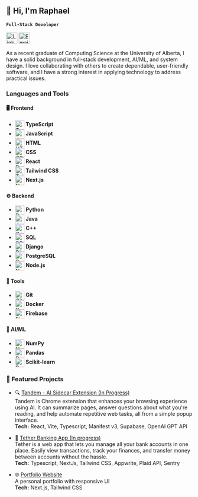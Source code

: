 ## 👋 Hi, I'm Raphael 
**`Full-Stack Developer`**

[<img src="https://cdn.jsdelivr.net/gh/devicons/devicon/icons/linkedin/linkedin-original.svg" alt="LinkedIn" width="30"/>](https://www.linkedin.com/in/raphael-miguel-gutierrez/)
[<img src="https://upload.wikimedia.org/wikipedia/commons/4/4e/Mail_%28iOS%29.svg" alt="Email" width="30"/>](mailto:rmbgutierrez1@gmail.com)


As a recent graduate of Computing Science at the University of Alberta, I have a solid background in full-stack development, AI/ML, and system design. I love collaborating with others to create dependable, user-friendly software, and I have a strong interest in applying technology to address practical issues.

<!--
**rmgutierrez/rmgutierrez** is a ✨ _special_ ✨ repository because its `README.md` (this file) appears on your GitHub profile.

Here are some ideas to get you started:

- 🔭 I’m currently working on ...
- 🌱 I’m currently learning ...
- 👯 I’m looking to collaborate on ...
- 🤔 I’m looking for help with ...
- 💬 Ask me about ...
- 📫 How to reach me: ...
- 😄 Pronouns: ...
- ⚡ Fun fact: ...
-->

### Languages and Tools

#### 🖥️ Frontend
- <img align="center" alt="TypeScript" width="25px" src="https://cdn.jsdelivr.net/gh/devicons/devicon/icons/typescript/typescript-plain.svg" /> **TypeScript**
- <img align="center" alt="JavaScript" width="25px" src="https://cdn.jsdelivr.net/gh/devicons/devicon/icons/javascript/javascript-plain.svg" /> **JavaScript**
- <img align="center" alt="HTML" width="25px" src="https://cdn.jsdelivr.net/gh/devicons/devicon/icons/html5/html5-plain.svg" /> **HTML**
- <img align="center" alt="CSS" width="25px" src="https://cdn.jsdelivr.net/gh/devicons/devicon/icons/css3/css3-plain.svg" /> **CSS**
- <img align="center" alt="React" width="25px" src="https://cdn.jsdelivr.net/gh/devicons/devicon/icons/react/react-original.svg" /> **React**
- <img align="center" alt="Tailwind" width="25px" src="https://cdn.jsdelivr.net/gh/devicons/devicon@latest/icons/tailwindcss/tailwindcss-original.svg" /> **Tailwind CSS**
- <img align="center" alt="Next.js" width="25px" src="https://cdn.jsdelivr.net/gh/devicons/devicon@latest/icons/nextjs/nextjs-original.svg" /> **Next.js**


#### ⚙️ Backend
- <img align="center" alt="Python" width="25px" src="https://cdn.jsdelivr.net/gh/devicons/devicon@latest/icons/python/python-original.svg" /> **Python**
- <img align="center" alt="Java" width="25px" src="https://cdn.jsdelivr.net/gh/devicons/devicon/icons/java/java-original.svg" /> **Java**
- <img align="center" alt="C++" width="25px" src="https://cdn.jsdelivr.net/gh/devicons/devicon@latest/icons/cplusplus/cplusplus-original.svg" /> **C++**
- <img align="center" alt="SQL" width="25px" src="https://cdn.jsdelivr.net/gh/devicons/devicon@latest/icons/azuresqldatabase/azuresqldatabase-original.svg" /> **SQL**
- <img align="center" alt="Django" width="25px" src="https://cdn.jsdelivr.net/gh/devicons/devicon@latest/icons/django/django-plain.svg" /> **Django**
- <img align="center" alt="PostgreSQL" width="25px" src="https://cdn.jsdelivr.net/gh/devicons/devicon@latest/icons/postgresql/postgresql-original.svg" /> **PostgreSQL**
- <img align="center" alt="NodeJS" width="25px" src="https://cdn.jsdelivr.net/gh/devicons/devicon/icons/nodejs/nodejs-original.svg" /> **Node.js**

#### 🔧 Tools
- <img align="center" alt="Git" width="25px" src="https://cdn.jsdelivr.net/gh/devicons/devicon/icons/git/git-original.svg" /> **Git**
- <img align="center" alt="Docker" width="25px" src="https://cdn.jsdelivr.net/gh/devicons/devicon@latest/icons/docker/docker-plain-wordmark.svg" /> **Docker**
- <img align="center" alt="Firebase" width="25px" src="https://cdn.jsdelivr.net/gh/devicons/devicon@latest/icons/firebase/firebase-original.svg" /> **Firebase**

#### 🤖  AI/ML
- <img align="center" alt="NumPy" width="25px" src="https://cdn.jsdelivr.net/gh/devicons/devicon@latest/icons/numpy/numpy-original.svg" /> **NumPy**
- <img align="center" alt="Pandas" width="25px" src="https://cdn.jsdelivr.net/gh/devicons/devicon@latest/icons/pandas/pandas-original.svg" /> **Pandas**
- <img align="center" alt="Pandas" width="25px" src="https://cdn.jsdelivr.net/gh/devicons/devicon@latest/icons/scikitlearn/scikitlearn-original.svg" /> **Scikit-learn**

### 📂 Featured Projects

- 🔍 [Tandem - AI Sidecar Extension (In Progress)](https://github.com/rmgutierrez/Tandem)  
  Tandem is Chrome extension that enhances your browsing experience using AI. It can summarize pages, answer questions about what you're reading, and help automate repetitive web tasks, all from a simple popup interface.  
  **Tech:** React, Vite, Typescript, Manifest v3, Supabase, OpenAI GPT API

- 🔗 [Tether Banking App (In progress)](https://github.com/rmgutierrez/tether-banking)  
  Tether is a web app that lets you manage all your bank accounts in one place. Easily view transactions, track your finances, and transfer money between accounts without the hassle.  
  **Tech:** Typescript, NextJs, Tailwind CSS, Appwrite, Plaid API, Sentry

- 🌐 [Portfolio Website](https://rmgutierrez.github.io/)  
  A personal portfolio with responsive UI  
  **Tech:** Next.js, Tailwind CSS


